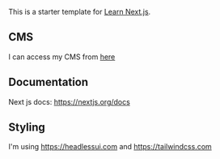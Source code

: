 This is a starter template for [Learn Next.js](https://nextjs.org/learn).

## CMS

I can access my CMS from [here](https://www.louiswhite.me/admin/#/)

## Documentation

Next js docs: <https://nextjs.org/docs>

## Styling

I'm using <https://headlessui.com> and <https://tailwindcss.com>
